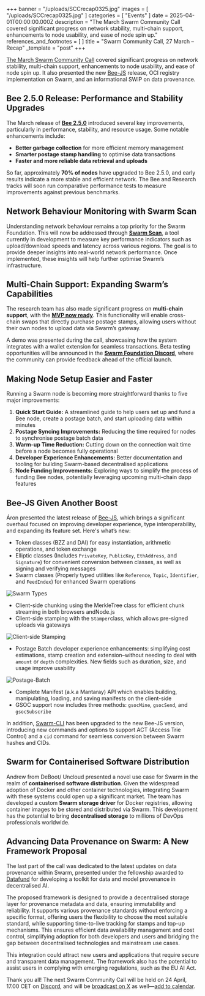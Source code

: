 +++
banner = "/uploads/SCCrecap0325.jpg"
images = [ "/uploads/SCCrecap0325.jpg" ]
categories = [ "Events" ]
date = 2025-04-01T00:00:00.000Z
description = "The March Swarm Community Call covered significant progress on network stability, multi-chain support, enhancements to node usability, and ease of node spin up."
references_and_footnotes = [ ]
title = "Swarm Community Call, 27 March – Recap"
_template = "post"
+++

[The March Swarm Community Call](https://x.com/i/broadcasts/1OwxWXggYgMKQ) covered significant progress on network stability, multi-chain support, enhancements to node usability, and ease of node spin up.  It also presented the new [Bee-JS](https://github.com/ethersphere/bee-js) release, OCI registry implementation on Swarm, and an informational SWIP on data provenance.  


## Bee 2.5.0 Release: Performance and Stability Upgrades

The March release of **[Bee 2.5.0](https://github.com/ethersphere/bee/releases/tag/v2.5.0)** introduced several key improvements, particularly in performance, stability, and resource usage. Some notable enhancements include:

* **Better garbage collection** for more efficient memory management
* **Smarter postage stamp handling** to optimise data transactions
* **Faster and more reliable data retrieval and uploads**

So far, approximately **70% of nodes** have upgraded to Bee 2.5.0, and early results indicate a more stable and efficient network. The Bee and Research tracks will soon run comparative performance tests to measure improvements against previous benchmarks.


## Network Behaviour Monitoring with Swarm Scan

Understanding network behaviour remains a top priority for the Swarm Foundation. This will now be addressed through **[Swarm Scan](https://swarmscan.io/)**, a tool currently in development to measure key performance indicators such as upload/download speeds and latency across various regions. The goal is to provide deeper insights into real-world network performance. Once implemented, these insights will help further optimise Swarm’s infrastructure.


## Multi-Chain Support: Expanding Swarm’s Capabilities

The research team has also made significant progress on **multi-chain support**, with the **[MVP now ready](https://x.com/ethswarm/status/1906987441522610331)**. This functionality will enable cross-chain swaps that directly purchase postage stamps, allowing users without their own nodes to upload data via Swarm’s gateway. 

A demo was presented during the call, showcasing how the system integrates with a wallet extension for seamless transactions. Beta testing opportunities will be announced in the **[Swarm Foundation Discord](https://discord.com/channels/799027393297514537/801438093927776286)**, where the community can provide feedback ahead of the official launch.


## Making Node Setup Easier and Faster

Running a Swarm node is becoming more straightforward thanks to five major improvements:

1. **Quick Start Guide:** A streamlined guide to help users set up and fund a Bee node, create a postage batch, and start uploading data within minutes
2. **Postage Syncing Improvements:** Reducing the time required for nodes to synchronise postage batch data
3. **Warm-up Time Reduction:** Cutting down on the connection wait time before a node becomes fully operational
4. **Developer Experience Enhancements:** Better documentation and tooling for building Swarm-based decentralised applications
5. **Node Funding Improvements:** Exploring ways to simplify the process of funding Bee nodes, potentially leveraging upcoming multi-chain dapp features


## Bee-JS Given Another Boost

Áron presented the latest release of [Bee-JS](https://github.com/ethersphere/bee-js), which brings a significant overhaul focused on improving developer experience, type interoperability, and expanding its feature set. Here's what’s new:

* Token classes (BZZ and DAI) for easy instantiation, arithmetic operations, and token exchange
* Elliptic classes (Includes `PrivateKey`, `PublicKey`, `EthAddress`, and `Signature`) for convenient conversion between classes, as well as signing and verifying messages
* Swarm classes (Properly typed utilities like `Reference`, `Topic`, `Identifier`, and `FeedIndex`) for enhanced Swarm operations


![Swarm Types](/uploads/swarm-types.png)


* Client-side chunking using the MerkleTree class for efficient chunk streaming in both  browsers andNode.js
* Client-side stamping with the `Stamper`class, which allows pre-signed uploads via gateways

![Client-side Stamping](/uploads/client-site-stamping.png)

* Postage Batch developer experience enhancements: simplifying cost estimations, stamp creation and extension–without needing to deal with `amount` or `depth` complexities. New fields such as duration, size, and usage improve usability


![Postage-Batch](/uploads/postage-batch.png)



* Complete Manifest (a.k.a Mantaray) API which enables building, manipulating, loading, and saving manifests on the client-side
* GSOC support now includes three methods: `gsocMine`, `gsocSend`, and `gsocSubscribe`

In addition, [Swarm-CLI](https://github.com/ethersphere/swarm-cli) has been upgraded to the new Bee-JS version, introducing new commands and options to support ACT (Access Trie Control) and a `cid` command for seamless conversion between Swarm hashes and CIDs. 



## Swarm for Containerised Software Distribution

Andrew from DeBoot/ Uncloud presented a novel use case for Swarm in the realm of **containerised software distribution**. Given the widespread adoption of Docker and other container technologies, integrating Swarm with these systems could open up a significant market. The team has developed a custom **Swarm storage driver** for Docker registries, allowing container images to be stored and distributed via Swarm. This development has the potential to bring **decentralised storage** to millions of DevOps professionals worldwide.


## Advancing Data Provenance on Swarm: A New Framework Proposal

The last part of the call was dedicated to the latest updates on data provenance within Swarm, presented under the fellowship awarded to [Datafund](https://datafund.io/) for developing a toolkit for data and model provenance in decentralised AI. 

The proposed framework is designed to provide a decentralised storage layer for provenance metadata and data, ensuring immutability and reliability. It supports various provenance standards without enforcing a specific format, offering users the flexibility to choose the most suitable standard, while supporting time-to-live tracking for stamps and top-up mechanisms. This ensures efficient data availability management and cost control, simplifying adoption for both developers and users and bridging the gap between decentralised technologies and mainstream use cases.

This integration could attract new users and applications that require secure and transparent data management. The framework also has the potential to assist users in complying with emerging regulations, such as the EU AI Act.

Thank you all! The next Swarm Community Call will be held on 24 April, 17.00 CET on [Discord](https://discord.com/events/799027393297514537/1344704631586029680), and will be [broadcast on X](https://x.com/i/broadcasts/1vOxwXQrXzgKB) as well—[add to calendar](https://www.addevent.com/event/zb25028179). 
